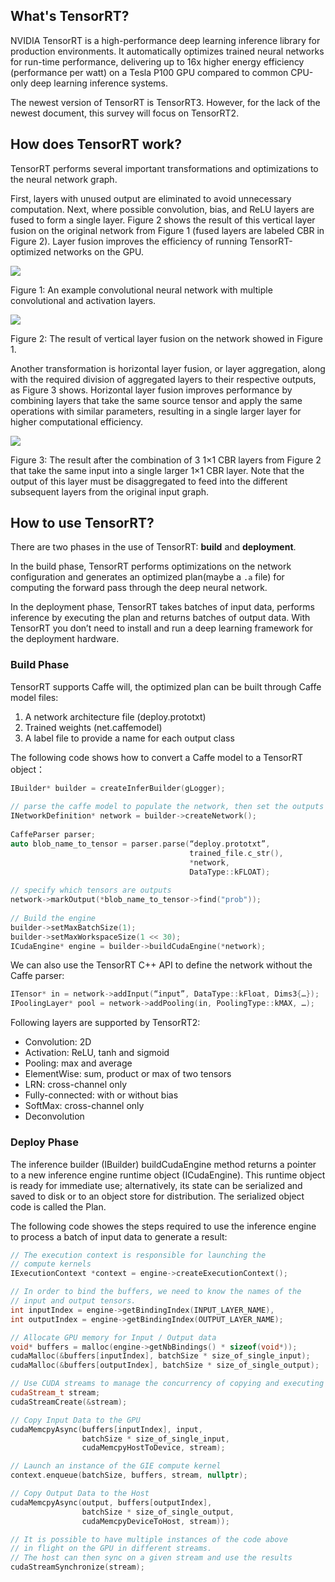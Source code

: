 ## What's TensorRT?

NVIDIA TensorRT is a high-performance deep learning inference library for production environments. It automatically optimizes trained neural networks for run-time performance, delivering up to 16x higher energy efficiency (performance per watt) on a Tesla P100 GPU compared to common CPU-only deep learning inference systems.

The newest version of TensorRT is TensorRT3. However, for the lack of the newest document, this survey will focus on TensorRT2.

## How does TensorRT work?

TensorRT performs several important transformations and optimizations to the neural network graph. 

First, layers with unused output are eliminated to avoid unnecessary computation. Next, where possible convolution, bias, and ReLU layers are fused to form a single layer. Figure 2 shows the result of this vertical layer fusion on the original network from Figure 1 (fused layers are labeled CBR in Figure 2).  Layer fusion improves the efficiency of running TensorRT-optimized networks on the GPU.

![](https://devblogs.nvidia.com/parallelforall/wp-content/uploads/2016/06/network_optimization.png)

Figure 1: An example convolutional neural network with multiple convolutional and activation layers.

![](https://devblogs.nvidia.com/parallelforall/wp-content/uploads/2016/06/network_vertical_fusion.png)

Figure 2: The result of vertical layer fusion on the network showed in Figure 1.

Another transformation is horizontal layer fusion, or layer aggregation, along with the required division of aggregated layers to their respective outputs, as Figure 3 shows. Horizontal layer fusion improves performance by combining layers that take the same source tensor and apply the same operations with similar parameters, resulting in a single larger layer for higher computational efficiency.

![](https://devblogs.nvidia.com/parallelforall/wp-content/uploads/2016/06/network_horizontal_fusion.png)

Figure 3: The result after the combination of 3 1×1 CBR layers from Figure 2 that take the same input into a single larger 1×1 CBR layer. Note that the output of this layer must be disaggregated to feed into the different subsequent layers from the original input graph.


## How to use TensorRT?

There are two phases in the use of TensorRT: **build** and **deployment**. 

In the build phase, TensorRT performs optimizations on the network configuration and generates an optimized plan(maybe a `.a` file) for computing the forward pass through the deep neural network.

In the deployment phase, TensorRT takes batches of input data, performs inference by executing the plan and returns batches of output data. With TensorRT you don’t need to install and run a deep learning framework for the deployment hardware.

### Build Phase

TensorRT supports Caffe will, the optimized plan can be built through Caffe model files:

1. A network architecture file (deploy.prototxt)
2. Trained weights (net.caffemodel)
3. A label file to provide a name for each output class

The following code shows how to convert a Caffe model to a TensorRT object：

```cpp
IBuilder* builder = createInferBuilder(gLogger);
 
// parse the caffe model to populate the network, then set the outputs
INetworkDefinition* network = builder->createNetwork();
 
CaffeParser parser;
auto blob_name_to_tensor = parser.parse(“deploy.prototxt”,
                                        trained_file.c_str(),
                                        *network,
                                        DataType::kFLOAT);
 
// specify which tensors are outputs
network->markOutput(*blob_name_to_tensor->find("prob"));
 
// Build the engine
builder->setMaxBatchSize(1);
builder->setMaxWorkspaceSize(1 << 30); 
ICudaEngine* engine = builder->buildCudaEngine(*network);
```

We can also use the TensorRT C++ API to define the network without the Caffe parser: 

```cpp
ITensor* in = network->addInput(“input”, DataType::kFloat, Dims3{…});
IPoolingLayer* pool = network->addPooling(in, PoolingType::kMAX, …);
```

Following layers are supported by TensorRT2:

- Convolution: 2D
- Activation: ReLU, tanh and sigmoid
- Pooling: max and average
- ElementWise: sum, product or max of two tensors
- LRN: cross-channel only
- Fully-connected: with or without bias
- SoftMax: cross-channel only
- Deconvolution


### Deploy Phase

The inference builder (IBuilder) buildCudaEngine method returns a pointer to a new inference engine runtime object (ICudaEngine). This runtime object is ready for immediate use; alternatively, its state can be serialized and saved to disk or to an object store for distribution. The serialized object code is called the Plan.

The following code showes the steps required to use the inference engine to process a batch of input data to generate a result:

```cpp
// The execution context is responsible for launching the 
// compute kernels
IExecutionContext *context = engine->createExecutionContext();

// In order to bind the buffers, we need to know the names of the 
// input and output tensors.
int inputIndex = engine->getBindingIndex(INPUT_LAYER_NAME),
int outputIndex = engine->getBindingIndex(OUTPUT_LAYER_NAME);

// Allocate GPU memory for Input / Output data
void* buffers = malloc(engine->getNbBindings() * sizeof(void*));
cudaMalloc(&buffers[inputIndex], batchSize * size_of_single_input);
cudaMalloc(&buffers[outputIndex], batchSize * size_of_single_output);

// Use CUDA streams to manage the concurrency of copying and executing
cudaStream_t stream;
cudaStreamCreate(&stream);

// Copy Input Data to the GPU
cudaMemcpyAsync(buffers[inputIndex], input, 
                batchSize * size_of_single_input, 
                cudaMemcpyHostToDevice, stream);

// Launch an instance of the GIE compute kernel
context.enqueue(batchSize, buffers, stream, nullptr);

// Copy Output Data to the Host
cudaMemcpyAsync(output, buffers[outputIndex], 
                batchSize * size_of_single_output, 
                cudaMemcpyDeviceToHost, stream));

// It is possible to have multiple instances of the code above
// in flight on the GPU in different streams.
// The host can then sync on a given stream and use the results
cudaStreamSynchronize(stream);
```